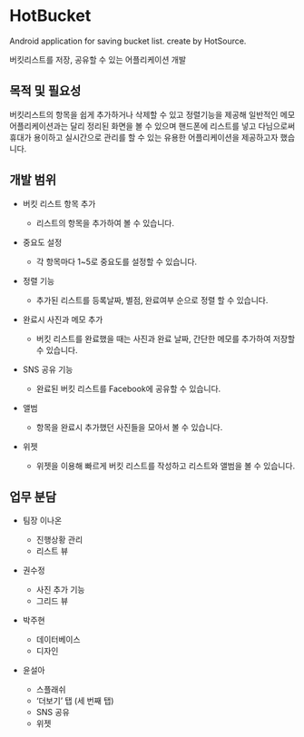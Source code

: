 # HotBucket
Android application for saving bucket list. create by HotSource.

버킷리스트를 저장, 공유할 수 있는 어플리케이션 개발


## 목적 및 필요성

버킷리스트의 항목을 쉽게 추가하거나 삭제할 수 있고 정렬기능을 제공해 일반적인 메모 어플리케이션과는 달리 정리된 화면을 볼 수 있으며 핸드폰에 리스트를 넣고 다님으로써 휴대가 용이하고 실시간으로 관리를 할 수 있는 유용한 어플리케이션을 제공하고자 했습니다.

## 개발 범위

- 버킷 리스트 항목 추가
   - 리스트의 항목을 추가하여 볼 수 있습니다.

 - 중요도 설정
   - 각 항목마다 1~5로 중요도를 설정할 수 있습니다.

 - 정렬 기능
   - 추가된 리스트를 등록날짜, 별점, 완료여부 순으로 정렬 할 수 있습니다.

 - 완료시 사진과 메모 추가
   - 버킷 리스트를 완료했을 때는 사진과 완료 날짜, 간단한 메모를 추가하여 저장할 수 있습니다.

 - SNS 공유 기능
   - 완료된 버킷 리스트를 Facebook에 공유할 수 있습니다.

 - 앨범
   - 항목을 완료시 추가했던 사진들을 모아서 볼 수 있습니다.

 - 위젯
   - 위젯을 이용해 빠르게 버킷 리스트를 작성하고 리스트와 앨범을 볼 수 있습니다.
   
   
 ## 업무 분담
 
- 팀장 이나온
  - 진행상황 관리
  - 리스트 뷰

- 권수정
  - 사진 추가 기능
  - 그리드 뷰

- 박주현
  - 데이터베이스
  - 디자인

- 윤설아
  - 스플래쉬
  - ‘더보기’ 탭 (세 번째 탭)
  - SNS 공유
  - 위젯
